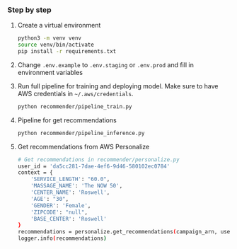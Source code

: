 ### Step by step
1. Create a virtual environment
   ```bash
   python3 -m venv venv
   source venv/bin/activate
   pip install -r requirements.txt
   ```
   
2. Change `.env.example` to `.env.staging` or `.env.prod` and fill in environment variables

3. Run full pipeline for training and deploying model. Make sure to have AWS credentials in `~/.aws/credentials`.
    ```bash
    python recommender/pipeline_train.py
    ```
   
4. Pipeline for get recommendations
    ```bash
    python recommender/pipeline_inference.py
    ```
   
5. Get recommendations from AWS Personalize
    ```bash
    # Get recommendations in recommender/personalize.py
    user_id = 'da5cc281-7dae-4ef6-9d46-580102ec0784'
    context = {
        'SERVICE_LENGTH': "60.0",
        'MASSAGE_NAME': 'The NOW 50',
        'CENTER_NAME': 'Roswell',
        'AGE': "30",
        'GENDER': 'Female',
        'ZIPCODE': "null",
        'BASE_CENTER': 'Roswell'
    }
    recommendations = personalize.get_recommendations(campaign_arn, user_id, context)
    logger.info(recommendations)
    ```